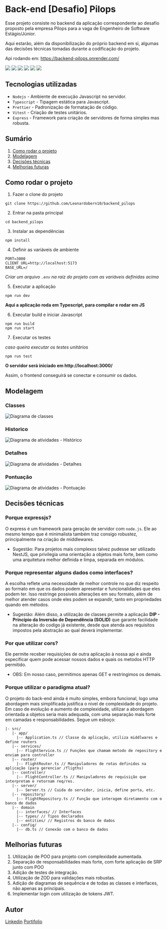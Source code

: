 # Back-end [Desafio] Pilops
Esse projeto consiste no backend da aplicação correspondente ao desafio proposto pela empresa Pilops para a vaga de Engenheiro de Software Estágio/Júnior.

Aqui estarão, além da disponibilização do próprio backend em si, algumas das decisões técnicas tomadas durante a codificação do projeto.

Api rodando em: https://backend-pilops.onrender.com/

![](https://img.shields.io/badge/Node.js-5FA04E.svg?style=for-the-badge&logo=nodedotjs&logoColor=white)
![](https://img.shields.io/badge/TypeScript-3178C6.svg?style=for-the-badge&logo=TypeScript&logoColor=white)
![](https://img.shields.io/badge/JavaScript-F7DF1E.svg?style=for-the-badge&logo=JavaScript&logoColor=black)
![](https://img.shields.io/badge/Vitest-6E9F18.svg?style=for-the-badge&logo=Vitest&logoColor=white)
![](https://img.shields.io/badge/Prettier-F7B93E.svg?style=for-the-badge&logo=Prettier&logoColor=black)
![](https://img.shields.io/badge/Express-000000.svg?style=for-the-badge&logo=Express&logoColor=white)

## Tecnologias utilizadas
- `Nodejs` - Ambiente de execução Javascript no servidor.
- `Typescript` - Tipagem estática para Javascript.
- `Prettier` - Padronização de formatação de código.
- `Vitest` - Criação de testes unitários.
- `Express` - Framework para criação de servidores de forma simples mas robusta.

## Sumário
1. [Como rodar o projeto](#como-rodar-o-projeto)
2. [Modelagem](#modelagem)
3. [Decisões técnicas](#decisões-técnicas)
4. [Melhorias futuras](#melhorias-futuras)

## Como rodar o projeto
1. Fazer o clone do projeto
```shell
git clone https://github.com/Leonardobern10/backend_pilops
```

2. Entrar na pasta principal
```shell
cd backend_pilops
```

3. Instalar as dependências 
```shell
npm install
```

4. Definir as variáveis de ambiente

```shell
PORT=3000
CLIENT_URL=http://localhost:5173
BASE_URL=/
```

*Criar um arquivo `.env` na raiz do projeto com as variáveis definidas acima*

5. Executar a aplicação
```shell
npm run dev
```

**Aqui a aplicação roda em Typescript, para compilar e rodar em JS**

6. Executar build e iniciar Javascript
```shell
npm run build
npm run start
```

7. Executar os testes

*caso queira executar os testes unitários*

```shell
npm run test
```

**O servidor será iniciado em http://localhost:3000/**

Assim, o frontend conseguirá se conectar e consumir os dados.

## Modelagem
### Classes
![Diagrama de classes](public/image.png)

### Historico
![Diagrama de atividades - Histórico](public/image-1.png)

### Detalhes
![Diagrama de atividades - Detalhes](public/image-2.png)

### Pontuação
![Diagrama de atividades - Pontuação](public/image-3.png)

## Decisões técnicas
### Porque expressjs?
O express é um framework para geração de servidor com `node.js`. Ele ao mesmo tempo que é minimalista também traz consigo robustez, principalmente na criação de middlewares.

- Sugestão: Para projetos mais complexos talvez pudesse ser utilizado NestJS, que privilegia uma orientação a objetos mais forte, bem como uma arquitetura melhor definida e limpa, separada em módulos.

### Porque representar alguns dados como interfaces?
A escolha reflete uma necessidade de melhor controle no que diz respeito ao formato em que os dados podem apresentar e funcionalidades que eles podem ter. Isso restringe possiveis alterações em seu formato, além de melhor atender casos onde eles podem se expandir, tanto em propriedades quando em métodos.

- Sugestão: Além disso, a utilização de classes permite a aplicação **DIP - Princípio da Inversão de Dependência (SOLID)** que garante facilidade na alteração do codigo já existente, desde que atenda aos requisitos impostos pela abstração ao qual deverá implementar.

### Por que utilizar cors?
Ele permite receber requisições de outra aplicação à nossa api e ainda especificar quem pode acessar nossos dados e quais os metodos HTTP permitido.

- OBS: Em nosso caso, permitimos apenas GET e restringimos os demais.

### Porque utilizar o paradigma atual?
O projeto do back-end ainda é muito simples, embora funcional, logo uma abordagem mais simplificada justifica o nivel de complexidade do projeto. Em caso de evolução e aumento de complexidade, utilizar a abordagem orientada a objetos seria mais adequada, com uma separação mais forte em camadas e responsabilidades. Segue um esboço:

```
|- src/
   |- app/
     |-- Application.ts // Classe da aplicação, utiliza middlwares e define routers
   |-- services/
     |-- FlightService.ts // Funções que chamam metodo de repository e enviam para controller
   |-- router/
     |-- FlightRouter.ts // Manipuladores de rotas definidos na aplicação (para gerenciar /fligths)
   |-- controller/
     |-- FlightController.ts // Manipuladores de requisição que interpretam e retornam req/res.
   |-- server/
     |-- Server.ts // Cuida do servidor, inicia, define porta, etc.
   |-- repository/
     |-- FlightRepository.ts // Função que interagem diretamento com o banco de dados
   |-- domain
     |-- interfaces/ // Interfaces
     |-- types/ // Tipos declarados
     |-- entities/ // Registros do banco de dados
   |-- config/
     |-- db.ts // Conexão com o banco de dados
```

## Melhorias futuras

1. Utilização de POO para projeto com complexidade aumentada.
2. Separação de responsabilidades mais forte, com forte aplicação de SRP junto com POO
3. Adição de testes de integração.
4. Utilização de ZOD para validações mais robustas.
5. Adição de diagramas de sequência e de todas as classes e interfaces, não apenas as principais.
6. Implementar login com utilização de tokens JWT.

## Autor

[Linkedin](https://www.linkedin.com/in/leonardobernardo-dev/) [Portifolio](https://portfolio-leonardo25.vercel.app/)
